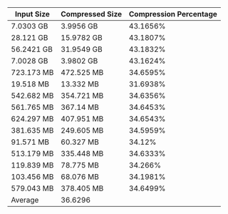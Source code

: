 | Input Size | Compressed Size | Compression Percentage |
|------------|-----------------|------------------------|
| 7.0303 GB | 3.9956 GB | 43.1656% |
| 28.121 GB | 15.9782 GB | 43.1807% |
| 56.2421 GB | 31.9549 GB | 43.1832% |
| 7.0028 GB | 3.9802 GB | 43.1624% |
| 723.173 MB | 472.525 MB | 34.6595% |
| 19.518 MB | 13.332 MB | 31.6938% |
| 542.682 MB | 354.721 MB | 34.6356% |
| 561.765 MB | 367.14 MB | 34.6453% |
| 624.297 MB | 407.951 MB | 34.6543% |
| 381.635 MB | 249.605 MB | 34.5959% |
| 91.571 MB | 60.327 MB | 34.12% |
| 513.179 MB | 335.448 MB | 34.6333% |
| 119.839 MB | 78.775 MB | 34.266% |
| 103.456 MB | 68.076 MB | 34.1981% |
| 579.043 MB | 378.405 MB | 34.6499% |
| Average | 36.6296 |
